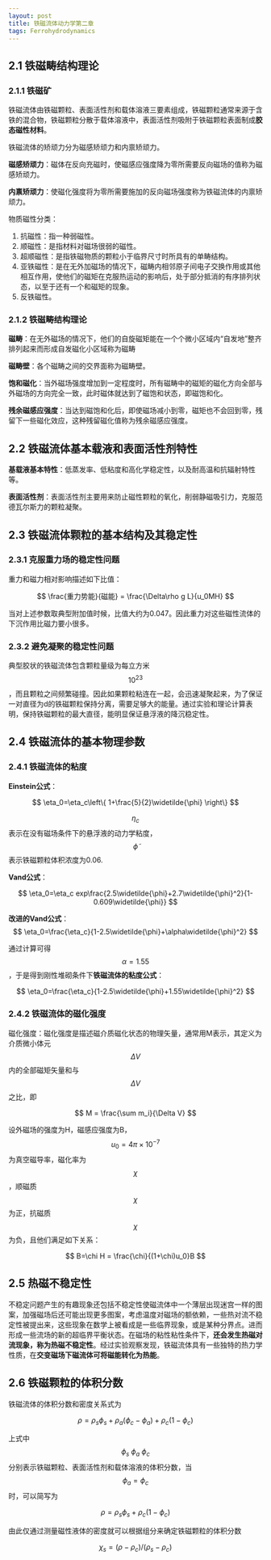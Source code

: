 ```yaml
---
layout: post
title: 铁磁流体动力学第二章
tags: Ferrohydrodynamics
---
```


## 2.1 铁磁畴结构理论

### 2.1.1 铁磁矿

铁磁流体由铁磁颗粒、表面活性剂和载体溶液三要素组成，铁磁颗粒通常来源于含铁的混合物，铁磁颗粒分散于载体溶液中，表面活性剂吸附于铁磁颗粒表面制成**胶态磁性材料**。

铁磁流体的矫顽力分为磁感矫顽力和内禀矫顽力。

**磁感矫顽力**：磁体在反向充磁时，使磁感应强度降为零所需要反向磁场的值称为磁感矫顽力。

**内禀矫顽力**：使磁化强度将为零所需要施加的反向磁场强度称为铁磁流体的内禀矫顽力。

物质磁性分类：

1. 抗磁性：指一种弱磁性。
2. 顺磁性：是指材料对磁场很弱的磁性。
3. 超顺磁性：是指铁磁物质的颗粒小于临界尺寸时所具有的单畴结构。
4. 亚铁磁性：是在无外加磁场的情况下，磁畴内相邻原子间电子交换作用或其他相互作用，使他们的磁矩在克服热运动的影响后，处于部分抵消的有序排列状态，以至于还有一个和磁矩的现象。
5. 反铁磁性。

### 2.1.2 铁磁畴结构理论

**磁畴**：在无外磁场的情况下，他们的自旋磁矩能在一个个微小区域内“自发地”整齐排列起来而形成自发磁化小区域称为磁畴

**磁畴壁**：各个磁畴之间的交界面称为磁畴壁。

**饱和磁化**：当外磁场强度增加到一定程度时，所有磁畴中的磁矩的磁化方向全部与外磁场的方向完全一致，此时磁体就达到了磁饱和状态，即磁饱和化。

**残余磁感应强度**：当达到磁饱和化后，即使磁场减小到零，磁矩也不会回到零，残留下一些磁化效应，这种残留磁化值称为残余磁感应强度。

## 2.2 铁磁流体基本载液和表面活性剂特性

**基载液基本特性**：低蒸发率、低粘度和高化学稳定性，以及耐高温和抗辐射特性等。

**表面活性剂**：表面活性剂主要用来防止磁性颗粒的氧化，削弱静磁吸引力，克服范德瓦尔斯力的颗粒凝聚。

## 2.3 铁磁流体颗粒的基本结构及其稳定性

### 2.3.1 克服重力场的稳定性问题

重力和磁力相对影响描述如下比值：

$$
\frac{重力势能}{磁能} = \frac{\Delta\rho g L}{u_0MH}
$$

当对上述参数取典型附加值时候，比值大约为0.047。因此重力对这些磁性流体的下沉作用比磁力要小很多。

### 2.3.2 避免凝聚的稳定性问题

典型胶状的铁磁流体包含颗粒量级为每立方米$$10^{23}$$，而且颗粒之间频繁碰撞。因此如果颗粒粘连在一起，会迅速凝聚起来，为了保证一对直径为d的铁磁颗粒保持分离，需要足够大的能量。通过实验和理论计算表明，保持铁磁颗粒的最大直径，能明显保证悬浮液的降沉稳定性。

## 2.4 铁磁流体的基本物理参数

### 2.4.1 铁磁流体的粘度

**Einstein公式**：

$$
\eta_0=\eta_c\left\{  1+\frac{5}{2}\widetilde{\phi}  \right\}
$$

$$\eta_c$$表示在没有磁场条件下的悬浮液的动力学粘度，
$$\widetilde{\phi}$$表示铁磁颗粒体积浓度为0.06.

**Vand公式**：

$$
\eta_0=\eta_c exp\frac{2.5\widetilde{\phi}+2.7\widetilde{\phi}^2}{1-0.609\widetilde{\phi}}
$$

**改进的Vand公式**：
$$
\eta_0=\frac{\eta_c}{1-2.5\widetilde{\phi}+\alpha\widetilde{\phi}^2}
$$

通过计算可得$$\alpha = 1.55$$，于是得到刚性堆砌条件下**铁磁流体的粘度公式**：

$$
\eta_0=\frac{\eta_c}{1-2.5\widetilde{\phi}+1.55\widetilde{\phi}^2}
$$

### 2.4.2 铁磁流体的磁化强度

磁化强度：磁化强度是描述磁介质磁化状态的物理矢量，通常用M表示，其定义为介质微小体元$$\Delta V$$内的全部磁矩矢量和与$$\Delta V$$之比，即

$$
M = \frac{\sum m_i}{\Delta V}
$$

设外磁场的强度为H，磁感应强度为B，$$u_0 = 4\pi \times 10^{-7}$$为真空磁导率，磁化率为$$\chi$$，顺磁质$$\chi$$为正，抗磁质$$\chi$$为负，且他们满足如下关系：

$$
B=\chi H = \frac{\chi}{(1+\chi)u_0}B
$$

## 2.5 热磁不稳定性

不稳定问题产生的有趣现象还包括不稳定性使磁流体中一个薄层出现迷宫一样的图案，加强磁场后还可能出现更多图案，考虑温度对磁场的额依赖，一些热对流不稳定性被提出来，这些现象在数学上被看成是一些临界现象，或是某种分界点。进而形成一些流场的新的超临界平衡状态。在磁场的粘性粘性条件下，**还会发生热磁对流现象，称为热磁不稳定性**。经过实验观察发现，铁磁流体具有一些独特的热力学性质，在**交变磁场下磁流体可将磁能转化为热能**。

## 2.6 铁磁颗粒的体积分数

铁磁流体的体积分数和密度关系式为

$$
\rho = \rho_s\phi_s+\rho_a(\phi_c-\phi_a)+\rho_c(1-\phi_c)
$$

上式中$$\phi_s~\phi_a~\phi_c$$分别表示铁磁颗粒、表面活性剂和载体溶液的体积分数，当$$\phi_a = \phi_c$$时，可以简写为

$$
\rho = \rho_s\phi_s+\rho_c(1-\phi_c)
$$

由此仅通过测量磁性液体的密度就可以根据组分来确定铁磁颗粒的体积分数

$$
\chi_s = (\rho-\rho_c)/(\rho_s-\rho_c)
$$
